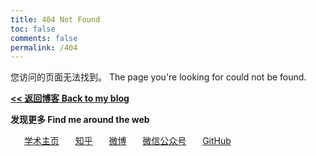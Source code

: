 ```yaml
---
title: 404 Not Found
toc: false
comments: false
permalink: /404
---
```

您访问的页面无法找到。 The page you're looking for could not be found.

**[<< 返回博客 Back to my blog](/)**

**发现更多 Find me around the web**

　<i class="fa fa-fw fa-home"></i>&nbsp;&nbsp;[学术主页](https://dongleizhang.com)
　<i class="iconfont icon-zhihu"></i>&nbsp;&nbsp;[知乎](https://www.zhihu.com/people/ZhangDylan)
　<i class="fa fa-fw fa-weibo"></i>&nbsp;&nbsp;[微博](https://www.weibo.com/prczdl)
　<i class="fa fa-fw fa-weixin"></i>&nbsp;&nbsp;<a data-fancybox="gallery" href="https://banbanramble-1256060851.cos.ap-shanghai.myqcloud.com/img/wechat_platform.jpg">微信公众号</a>
　<i class="fa fa-fw fa-github"></i>&nbsp;&nbsp;[GitHub](https://github.com/dldylan)